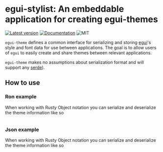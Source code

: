 # egui-stylist: An embeddable application for creating egui-themes
[![Latest version](https://img.shields.io/crates/v/egui-stylist.svg)](https://crates.io/crates/egui-stylist)
[![Documentation](https://docs.rs/egui-stylist/badge.svg)](https://docs.rs/egui-stylist)
![MIT](https://img.shields.io/badge/license-MIT-blue.svg)

`egui-theme` defines a common interface for serializing and storing [egui](https://crates.io/crates/egui)'s style and font data for use between applications. The goal is to allow users of `egui` to easily create and share themes between relevant applications.

`egui-theme` makes no assumptions about serialization format and will support any [serde](https://crates.io/crates/serde)).

## How to use

### Ron example

When working with Rusty Object notation you can serialize and deserialize the theme information like so
```rust
```

### Json example

When working with Rusty Object notation you can serialize and deserialize the theme information like so
```rust
```